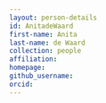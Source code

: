 ```yaml
---
layout: person-details
id: AnitadeWaard
first-name: Anita
last-name: de Waard
collection: people
affiliation:
homepage:
github_username: 
orcid:
---
```

